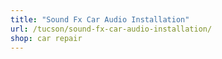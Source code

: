 ```yaml
---
title: "Sound Fx Car Audio Installation"
url: /tucson/sound-fx-car-audio-installation/
shop: car repair
---
```

